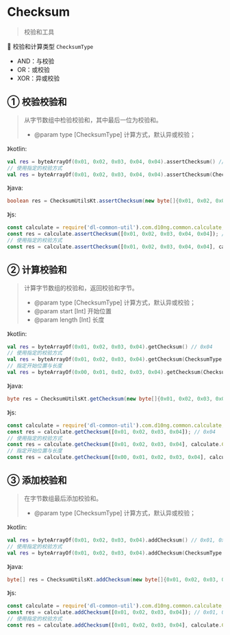 # Checksum
> 校验和工具

🔵 校验和计算类型 `ChecksumType`
- AND：与校验
- OR：或校验
- XOR：异或校验

## ① 校验校验和
> 从字节数组中检验校验和，其中最后一位为校验和。
> - @param type [ChecksumType] 计算方式，默认异或校验；

》kotlin:
```kotlin
val res = byteArrayOf(0x01, 0x02, 0x03, 0x04, 0x04).assertChecksum() // true
// 使用指定的校验方式
val res = byteArrayOf(0x01, 0x02, 0x03, 0x04, 0x04).assertChecksum(ChecksumType.XOR)
```
》java:
```java
boolean res = ChecksumUtilsKt.assertChecksum(new byte[]{0x01, 0x02, 0x03, 0x04, 0x04}, ChecksumType.XOR);
```
》js:
```js
const calculate = require('dl-common-util').com.d10ng.common.calculate;
const res = calculate.assertChecksum([0x01, 0x02, 0x03, 0x04, 0x04]); // true
// 使用指定的校验方式
const res = calculate.assertChecksum([0x01, 0x02, 0x03, 0x04, 0x04], calculate.ChecksumType.XOR);
```

## ② 计算校验和
> 计算字节数组的校验和，返回校验和字节。
> - @param type [ChecksumType] 计算方式，默认异或校验；
> - @param start [Int] 开始位置
> - @param length [Int] 长度

》kotlin:
```kotlin
val res = byteArrayOf(0x01, 0x02, 0x03, 0x04).getChecksum() // 0x04
// 使用指定的校验方式
val res = byteArrayOf(0x01, 0x02, 0x03, 0x04).getChecksum(ChecksumType.XOR) // 0x04
// 指定开始位置与长度
val res = byteArrayOf(0x00, 0x01, 0x02, 0x03, 0x04).getChecksum(ChecksumType.XOR, 1, 4) // 0x04
```
》java:
```java
byte res = ChecksumUtilsKt.getChecksum(new byte[]{0x01, 0x02, 0x03, 0x04}, ChecksumType.XOR, 0, 4);
```
》js:
```js
const calculate = require('dl-common-util').com.d10ng.common.calculate;
const res = calculate.getChecksum([0x01, 0x02, 0x03, 0x04]); // 0x04
// 使用指定的校验方式
const res = calculate.getChecksum([0x01, 0x02, 0x03, 0x04], calculate.ChecksumType.XOR); // 0x04
// 指定开始位置与长度
const res = calculate.getChecksum([0x00, 0x01, 0x02, 0x03, 0x04], calculate.ChecksumType.XOR, 1, 4); // 0x04
```

## ③ 添加校验和
> 在字节数组最后添加校验和。
> - @param type [ChecksumType] 计算方式，默认异或校验；

》kotlin:
```kotlin
val res = byteArrayOf(0x01, 0x02, 0x03, 0x04).addChecksum() // 0x01, 0x02, 0x03, 0x04, 0x04
// 使用指定的校验方式
val res = byteArrayOf(0x01, 0x02, 0x03, 0x04).addChecksum(ChecksumType.XOR) // 0x01, 0x02, 0x03, 0x04, 0x04
```
》java:
```java
byte[] res = ChecksumUtilsKt.addChecksum(new byte[]{0x01, 0x02, 0x03, 0x04}, ChecksumType.XOR);
```
》js:
```js
const calculate = require('dl-common-util').com.d10ng.common.calculate;
const res = calculate.addChecksum([0x01, 0x02, 0x03, 0x04]); // 0x01, 0x02, 0x03, 0x04, 0x04
// 使用指定的校验方式
const res = calculate.addChecksum([0x01, 0x02, 0x03, 0x04], calculate.ChecksumType.XOR); // 0x01, 0x02, 0x03, 0x04, 0x04
```